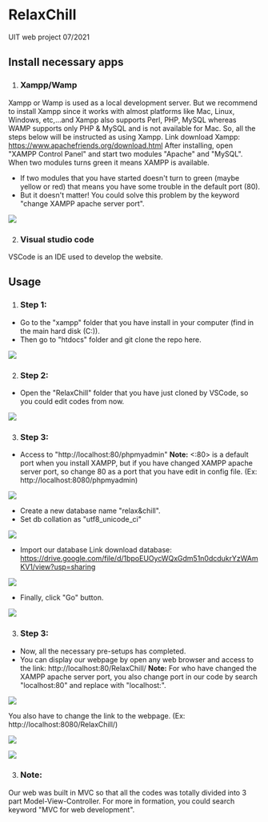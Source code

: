 #  RelaxChill

UIT web project 07/2021



## Install necessary apps

1. ### Xampp/Wamp
Xampp or Wamp is used as a local development server. But we recommend to install Xampp since it works with almost platforms like Mac, Linux, Windows, etc,...and Xampp also supports Perl, PHP, MySQL whereas WAMP supports only PHP & MySQL and is not available for Mac.
So, all the steps below will be instructed as using Xampp.
Link download Xampp: https://www.apachefriends.org/download.html
After installing, open "XAMPP Control Panel" and start two modules "Apache" and "MySQL". When two modules turns green it means XAMPP is available.
* If two modules that you have started doesn't turn to green (maybe yellow or red) that means you have some trouble in the default port (80).
* But it doesn't matter! You could solve this problem by the keyword "change XAMPP apache server port".

![](https://imgur.com/ylj93Zm.png)

2. ### Visual studio code

VSCode is an IDE used to develop the website.

## Usage

1. ### Step 1:
* Go to the "xampp" folder that you have install in your computer (find in the main hard disk (C:)).
* Then go to "htdocs" folder and git clone the repo here.

![](https://imgur.com/wI5ko4m.png)

2. ### Step 2:
* Open the "RelaxChill" folder that you have just cloned by VSCode, so you could edit codes from now.

![](https://imgur.com/I0DAuT7.png)

3. ### Step 3:
* Access to "http://localhost:80/phpmyadmin"
**Note:** <:80> is a default port when you install XAMPP, but if you have changed XAMPP apache server port, so change 80 as a port that you have edit in config file. 
(Ex: http://localhost:8080/phpmyadmin)

![](https://imgur.com/pXGpgNf.png)

* Create a new database name "relax&chill".
* Set db collation as "utf8_unicode_ci"

![](https://imgur.com/ejTJaGO.png)

* Import our database
Link download database: https://drive.google.com/file/d/1bpoEUOycWQxGdm51n0dcdukrYzWAmKV1/view?usp=sharing

![](https://imgur.com/maXT9z2.png)

* Finally, click "Go" button.

![](https://imgur.com/Ol9Dapg.png)

3. ### Step 3:
* Now, all the necessary pre-setups has completed.
* You can display our webpage by open any web browser and access to the link: 
http://localhost:80/RelaxChill/
**Note:** For who have changed the XAMPP apache server port, you also change port in our code by search "localhost:80" and replace with "localhost:<your-port>".

![](https://imgur.com/wuPSY5e.png)

You also have to change the link to the webpage. 
(Ex: http://localhost:8080/RelaxChill/)

![](https://media.giphy.com/media/89aw0r2YeRcCzklmPs/giphy.gif)

![](https://media.giphy.com/media/VKb8rtNWtfZAPOJJF5/giphy.gif)

3. ### Note:
 Our web was built in MVC so that all the codes was totally divided into 3 part Model-View-Controller.
 For more in formation, you could search keyword "MVC for web development".
